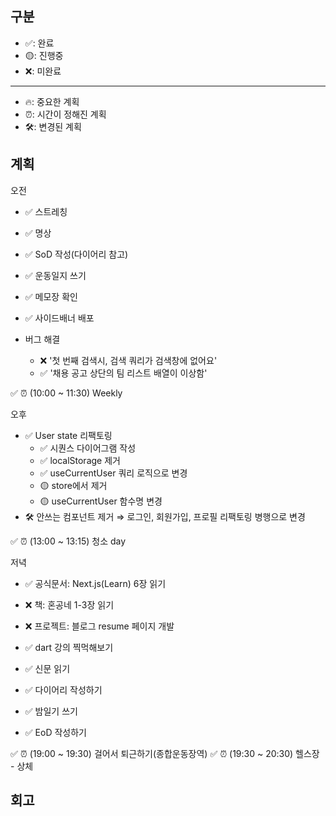 ## 구분

- ✅: 완료
- 🟡: 진행중
- ❌: 미완료

---

- 🔥: 중요한 계획
- ⏰: 시간이 정해진 계획
- 🛠️: 변경된 계획

## 계획

오전

- ✅ 스트레칭
- ✅ 명상
- ✅ SoD 작성(다이어리 참고)
- ✅ 운동일지 쓰기

- ✅ 메모장 확인
- ✅ 사이드배너 배포
- 버그 해결
  - ❌ '첫 번째 검색시, 검색 쿼리가 검색창에 없어요'
  - ✅ '채용 공고 상단의 팀 리스트 배열이 이상함'

✅ ⏰ (10:00 ~ 11:30) Weekly

오후

- ✅ User state 리팩토링
  - ✅ 시퀀스 다이어그램 작성
  - ✅ localStorage 제거
  - ✅ useCurrentUser 쿼리 로직으로 변경
  - 🟡 store에서 제거
  - 🟡 useCurrentUser 함수명 변경
- 🛠️ 안쓰는 컴포넌트 제거 ⇒ 로그인, 회원가입, 프로필 리팩토링 병행으로 변경

✅ ⏰ (13:00 ~ 13:15) 청소 day

저녁

- ✅ 공식문서: Next.js(Learn) 6장 읽기
- ❌ 책: 혼공네 1-3장 읽기
- ❌ 프로젝트: 블로그 resume 페이지 개발
- ✅ dart 강의 찍먹해보기

- ✅ 신문 읽기
- ✅ 다이어리 작성하기
- ✅ 밤일기 쓰기
- ✅ EoD 작성하기

✅ ⏰ (19:00 ~ 19:30) 걸어서 퇴근하기(종합운동장역)
✅ ⏰ (19:30 ~ 20:30) 헬스장 - 상체

## 회고
